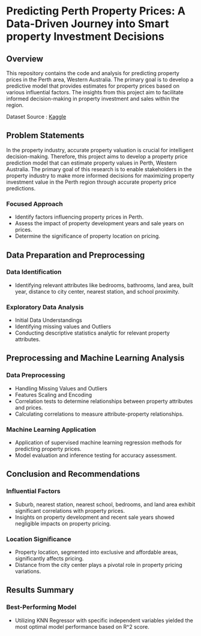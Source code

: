 # Predicting Perth Property Prices: A Data-Driven Journey into Smart property Investment Decisions
## Overview

This repository contains the code and analysis for predicting property prices in the Perth area, Western Australia. 
The primary goal is to develop a predictive model that provides estimates for property prices based on various influential factors. 
The insights from this project aim to facilitate informed decision-making in property investment and sales within the region.

Dataset Source : [Kaggle](https://www.kaggle.com/datasets/syuzai/perth-house-prices)

## Problem Statements
In the property industry, accurate property valuation is crucial for intelligent decision-making. Therefore, this project aims to develop a property price prediction model that can estimate property values in Perth, Western Australia. The primary goal of this research is to enable stakeholders in the property industry to make more informed decisions for maximizing property investment value in the Perth region through accurate property price predictions.

### Focused Approach
- Identify factors influencing property prices in Perth.
- Assess the impact of property development years and sale years on prices.
- Determine the significance of property location on pricing.

## Data Preparation and Preprocessing

### Data Identification
- Identifying relevant attributes like bedrooms, bathrooms, land area, built year, distance to city center, nearest station, and school proximity.

### Exploratory Data Analysis
- Initial Data Understandings
- Identifying missing values and Outliers
- Conducting descriptive statistics analytic for relevant property attributes.

## Preprocessing and Machine Learning Analysis

### Data Preprocessing
- Handling Missing Values and Outliers
- Features Scaling and Encoding
- Correlation tests to determine relationships between property attributes and prices.
- Calculating correlations to measure attribute-property relationships.

### Machine Learning Application
- Application of supervised machine learning regression methods for predicting property prices.
- Model evaluation and inference testing for accuracy assessment.

## Conclusion and Recommendations

### Influential Factors
- Suburb, nearest station, nearest school, bedrooms, and land area exhibit significant correlations with property prices.
- Insights on property development and recent sale years showed negligible impacts on property pricing.

### Location Significance
- Property location, segmented into exclusive and affordable areas, significantly affects pricing.
- Distance from the city center plays a pivotal role in property pricing variations.

## Results Summary

### Best-Performing Model
- Utilizing KNN Regressor with specific independent variables yielded the most optimal model performance based on R^2 score.
